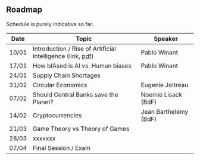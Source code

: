 ## Roadmap

Schedule is purely indicative so far.

| Date  | Topic                                              | Speaker                 |
| ----- | -------------------------------------------------- | ----------------------- |
| 10/01 | Introduction  / Rise of Artificial Intelligence  (link, [pdf](https://github.com/albop/tie/raw/slides/index.pdf))  | Pablo Winant            |
| 17/01 | How bIAsed is AI vs. Human biases                  | Pablo Winant            |
| 24/01 | Supply Chain Shortages                             |                         |
| 31/02 | Circular Economics                                 |   Eugenie Joltreau      |
| 07/02 | Should Central Banks save the Planet?              |  Noemie Lisack  (BdF)   |
| 14/02 | Cryptocurrencies                                   |  Jean Barthelemy (BdF)  |
| 21/03 |  Game Theory vs Theory of Games                    |                         |
| 28/03 |           xxxxxxx                                  |                         |
| 07/04 |  Final Session / Exam                              |                         |


